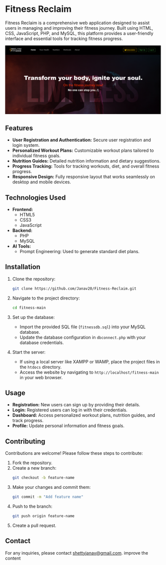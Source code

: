 # Fitness Reclaim
Fitness Reclaim is a comprehensive web application designed to assist users in managing and improving their fitness journey. Built using HTML, CSS, JavaScript, PHP, and MySQL, this platform provides a user-friendly interface and essential tools for tracking fitness progress.

![Screenshot (44)](ss/main.png)

## Features

- **User Registration and Authentication:** Secure user registration and login system.
- **Personalized Workout Plans:** Customizable workout plans tailored to individual fitness goals.
- **Nutrition Guides:** Detailed nutrition information and dietary suggestions.
- **Progress Tracking:** Tools for tracking workouts, diet, and overall fitness progress.
- **Responsive Design:** Fully responsive layout that works seamlessly on desktop and mobile devices.

## Technologies Used

- **Frontend:**
  - HTML5
  - CSS3
  - JavaScript
- **Backend:**
  - PHP
  - MySQL
- **AI Tools:**
  - Prompt Engineering: Used to generate standard diet plans.

## Installation

1. Clone the repository:
   ```bash
   git clone https://github.com/Janav20/Fitness-Reclaim.git
   ```
2. Navigate to the project directory:
   ```bash
   cd fitness-main
   ```
3. Set up the database:
   - Import the provided SQL file (`fitnessdb.sql`) into your MySQL database.
   - Update the database configuration in `dbconnect.php` with your database credentials.

4. Start the server:
   - If using a local server like XAMPP or WAMP, place the project files in the `htdocs` directory.
   - Access the website by navigating to `http://localhost/fitness-main` in your web browser.

## Usage

- **Registration:** New users can sign up by providing their details.
- **Login:** Registered users can log in with their credentials.
- **Dashboard:** Access personalized workout plans, nutrition guides, and track progress.
- **Profile:** Update personal information and fitness goals.

## Contributing

Contributions are welcome! Please follow these steps to contribute:

1. Fork the repository.
2. Create a new branch:
   ```bash
   git checkout -b feature-name
   ```
3. Make your changes and commit them:
   ```bash
   git commit -m "Add feature name"
   ```
4. Push to the branch:
   ```bash
   git push origin feature-name
   ```
5. Create a pull request.


## Contact

For any inquiries, please contact [shettyjanav@gmail.com](mailto:shettyjana@gmail.com).
improve the content
